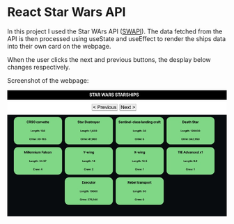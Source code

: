# React Star Wars API

In this project I used the Star WArs API ([SWAPI](https://swapi.dev)).
The data fetched from the API is then processed using useState and useEffect to render the ships data into their own card on the webpage. 

When the user clicks the next and previous buttons, the desplay below changes respectively. 

Screenshot of the webpage: 

![screenshot](./src/Images/screenShot.jpg)
